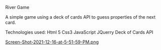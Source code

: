 River Game

A simple game using a deck of cards API to guess properties of the next card.


Technologies used:
Html 5
Css3
JavaScript
JQuerry
Deck of Cards API


[Screen-Shot-2021-12-16-at-5-51-59-PM.png](https://postimg.cc/py8ZV9LM)

